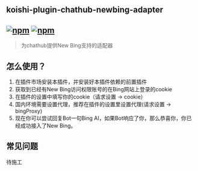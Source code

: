## koishi-plugin-chathub-newbing-adapter

## [![npm](https://img.shields.io/npm/v/@dingyi222666/koishi-plugin-chathub-newbing-adapter)](https://www.npmjs.com/package/@dingyi222666/koishi-plugin-chathub-newbing-adapter) [![npm](https://img.shields.io/npm/dt/@dingyi222666/koishi-plugin-chathub-newbing-adapter)](https://www.npmjs.com/package//@dingyi222666/koishi-plugin-chathub-newbing-adapter)

> 为chathub提供New Bing支持的适配器

## 怎么使用？

1. 在插件市场安装本插件，并安装好本插件依赖的前置插件
2. 获取到已经有New Bing访问权限账号的在Bing网站上登录的cookie
3. 在插件的设置中填写你的cookie（请求设置 -> cookie）
4. 国内环境需要设置代理，推荐在插件的设置里设置代理(请求设置 -> bingProxy)
5. 现在你可以尝试回复Bot一句Bing AI，如果Bot响应了你，那么恭喜你，你已经成功接入了New Bing。

## 常见问题

待施工
